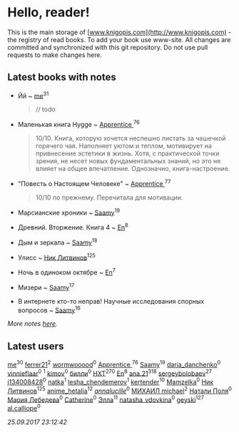 # Hello, reader!
This is the main storage of [www.knigopis.com](http://www.knigopis.com) - the registry of read books.
To add your book use www-site. All changes are committed and synchronized with this git repository.
Do not use pull requests to make changes here.


## Latest books with notes
* Йй ~ [me](users/381/381417697-yandex)<sup>31</sup>
    > // todo

* Маленькая книга Hygge ~ [Apprentice ](users/528/52821952-vkontakte)<sup>76</sup>
    > 10/10. Книга, которую хочется неспешно листать за чашечкой горячего чая. Наполняет уютом и теплом, мотивирует на привнесение эстетики в жизнь. Хотя, с практической точки зрения, не несет новых фундаментальных знаний, но это не влияет на общее впечатление. Однозначно, книга-настроение.

* "Повесть о Настоящем Человеке" ~ [Apprentice ](users/528/52821952-vkontakte)<sup>77</sup>
    > 10/10 по прежнему. Перечитала для мотивации.

* Марсианские хроники ~ [Saamy](users/115/115226508-vkontakte)<sup>19</sup>

* Древний. Вторжение. Книга 4 ~ [En](users/333/333646551-vkontakte)<sup>8</sup>

* Дым и зеркала ~ [Saamy](users/115/115226508-vkontakte)<sup>18</sup>

* Улисс ~ [Ник Литвинов](users/241/241974816-vkontakte)<sup>125</sup>

* Ночь в одиноком октябре ~ [En](users/333/333646551-vkontakte)<sup>7</sup>

* Мизери ~ [Saamy](users/115/115226508-vkontakte)<sup>17</sup>

* В интернете кто-то неправ! Научные исследования спорных вопросов ~ [Saamy](users/115/115226508-vkontakte)<sup>16</sup>


_More notes [here](latest_books_with_notes.md)._


## Latest users
[me](users/381/381417697-yandex)<sup>30</sup> 
[ferrer21](users/103/103504105-vkontakte)<sup>2</sup> 
[wormwooood](users/317/317597785-vkontakte)<sup>0</sup> 
[Apprentice ](users/528/52821952-vkontakte)<sup>76</sup> 
[Saamy](users/115/115226508-vkontakte)<sup>19</sup> 
[daria_danchenko](users/167/167284416-vkontakte)<sup>0</sup> 
[vinnieflaar](users/477/4772898-vkontakte)<sup>0</sup> 
[](users/362/362561757-vkontakte)<sup>1</sup> 
[kimov](users/104/104392818617109316677-google)<sup>0</sup> 
[билли](users/135/135790750-vkontakte)<sup>0</sup> 
[HXT](users/100/100002563462782-facebook)<sup>270</sup> 
[En](users/333/333646551-vkontakte)<sup>8</sup> 
[ana.21](users/107/107655526900000657481-google)<sup>318</sup> 
[sergeybolobaev](users/379/37918255-vkontakte)<sup>27</sup> 
[j134008428](users/134/134008428-vkontakte)<sup>0</sup> 
[natka](users/114/114246620366322246593-googleplus)<sup>1</sup> 
[lesha_chendemerov](users/191/191814494-vkontakte)<sup>1</sup> 
[kertender](users/228/228182315-vkontakte)<sup>10</sup> 
[Mamzelka](users/900/90087750-vkontakte)<sup>0</sup> 
[Ник Литвинов](users/241/241974816-vkontakte)<sup>125</sup> 
[anime_hetalia](users/137/137961387-vkontakte)<sup>12</sup> 
[_annalucille_](users/305/3052811375-instagram)<sup>0</sup> 
[МИХАИЛ michael](users/140/14017304233624657357-mailru)<sup>2</sup> 
[Натали Поля](users/223/223425623-vkontakte)<sup>0</sup> 
[Мария Лебедева](users/727/727668597942622744-mailru)<sup>0</sup> 
[Catherine](users/156/156734607-vkontakte)<sup>0</sup> 
[Элла](users/100/1002037069862545-facebook)<sup>11</sup> 
[natasha_vdovkina](users/985/9857482-vkontakte)<sup>0</sup> 
[geyski](users/221/221959664-vkontakte)<sup>127</sup> 
[al.calliope](users/189/189970338-vkontakte)<sup>0</sup> 


_25.09.2017 23:12:42_

